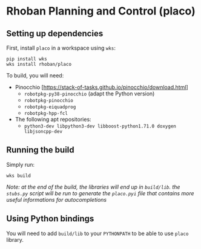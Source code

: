 # Rhoban Planning and Control (placo)

## Setting up dependencies

First, install `placo` in a workspace using `wks`:

    pip install wks
    wks install rhoban/placo

To build, you will need:

* Pinocchio [https://stack-of-tasks.github.io/pinocchio/download.html]
  * `robotpkg-py38-pinocchio` (adapt the Python version)
  * `robotpkg-pinocchio`
  * `robotpkg-eiquadprog`
  * `robotpkg-hpp-fcl`
* The following apt repositories:
  * `python3-dev libpython3-dev libboost-python1.71.0 doxygen libjsoncpp-dev`

## Running the build

Simply run:

`wks build`

*Note: at the end of the build, the libraries will end up in `build/lib`. the `stubs.py` script will be run to generate
the `placo.pyi` file that contains more useful informations for autocompletions*

## Using Python bindings

You will need to add `build/lib` to your `PYTHONPATH` to be able to use `placo` library.
